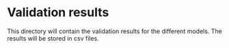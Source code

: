 # Validation results

This directory will contain the validation results for the different models. The results will be stored in csv files.
